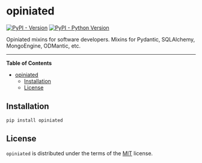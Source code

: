 # opiniated

[![PyPI - Version](https://img.shields.io/pypi/v/opiniated.svg)](https://pypi.org/project/opiniated)
[![PyPI - Python Version](https://img.shields.io/pypi/pyversions/opiniated.svg)](https://pypi.org/project/opiniated)

Opiniated mixins for software developers. Mixins for Pydantic, SQLAlchemy, MongoEngine, ODMantic, etc.

-----

**Table of Contents**

- [opiniated](#opiniated)
  - [Installation](#installation)
  - [License](#license)

## Installation

```console
pip install opiniated
```

## License

`opiniated` is distributed under the terms of the [MIT](https://spdx.org/licenses/MIT.html) license.
